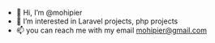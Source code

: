- 👋 Hi, I’m @mohipier
- 👀 I’m interested in Laravel projects, php projects
- 📫 you can reach me with my email mohipier@gmail.com

<!---
mohipier/mohipier is a ✨ special ✨ repository because its `README.md` (this file) appears on your GitHub profile.
You can click the Preview link to take a look at your changes.
--->
